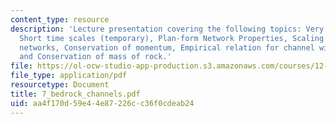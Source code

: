 ```yaml
---
content_type: resource
description: 'Lecture presentation covering the following topics: Very long time scales,
  Short time scales (temporary), Plan-form Network Properties, Scaling laws drainage
  networks, Conservation of momentum, Empirical relation for channel width closure,
  and Conservation of mass of rock.'
file: https://ol-ocw-studio-app-production.s3.amazonaws.com/courses/12-163-surface-processes-and-landscape-evolution-fall-2004/aa4f170d59e44e87226cc36f0cdeab24_7_bedrock_channels.pdf
file_type: application/pdf
resourcetype: Document
title: 7_bedrock_channels.pdf
uid: aa4f170d-59e4-4e87-226c-c36f0cdeab24
---
```

